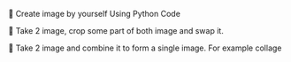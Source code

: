 📌 Create image by yourself Using Python Code

📌 Take 2 image, crop some part of both image and swap it.


📌 Take 2 image and combine it to form a single image. For example collage
